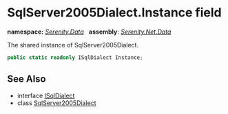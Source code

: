 # SqlServer2005Dialect.Instance field
**namespace:** *[Serenity.Data](../../README.md#serenity.data-namespace)*   **assembly**: *[Serenity.Net.Data](../../README.md)*

The shared instance of SqlServer2005Dialect.

```csharp
public static readonly ISqlDialect Instance;
```

## See Also

* interface [ISqlDialect](../ISqlDialect.md)
* class [SqlServer2005Dialect](../SqlServer2005Dialect.md)